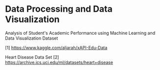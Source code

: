 # Data Processing and Data Visualization


Analysis of Student's Academic Performance using Machine Learning and Data Visualization Dataset 

 [1] https://www.kaggle.com/aljarah/xAPI-Edu-Data

Heart Disease Data Set 
 [2] https://archive.ics.uci.edu/ml/datasets/heart+disease
